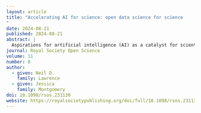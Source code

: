 ```yaml
---
layout: article
title: "Accelerating AI for science: open data science for science
"
date: 2024-08-21
published: 2024-08-21
abstract: |
  Aspirations for artificial intelligence (AI) as a catalyst for scientific discovery are growing. High-profile successes deploying AI in domains such as protein folding have highlighted AI’s potential to unlock new frontiers of scientific knowledge. However, the pathway from AI innovation to deployment in research is not linear. Those seeking to drive a new wave of scientific progress through the application of AI require a diffusion engine that can enhance AI adoption across disciplines. Lessons from previous waves of technology change, experiences of deploying AI in real-world contexts and an emerging research agenda from the AI for science community suggest a framework for accelerating AI adoption. This framework requires action to build supply chains of ideas between disciplines; rapidly transfer technological capabilities through open research; create AI tools that empower researchers; and embed effective data stewardship. Together, these interventions can cultivate an environment of open data science that deliver the benefits of AI across the sciences.
journal: Royal Society Open Science
volume: 11
number: 8
author:
  - given: Neil D.
    family: Lawrence
  - given: Jessica
    family: Montgomery
doi: 10.1098/rsos.231130
website: https://royalsocietypublishing.org/doi/full/10.1098/rsos.231130
---
```

